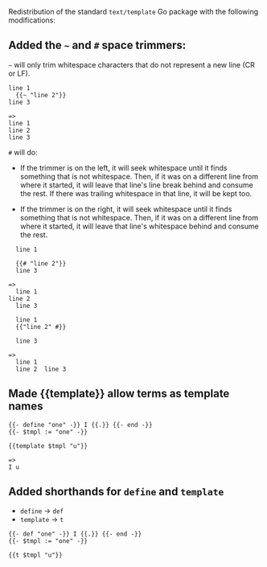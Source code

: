 Redistribution of the standard `text/template` Go package with the
following modifications:

## Added the `~` and `#` space trimmers:

`~` will only trim whitespace characters that do not represent a new
line (CR or LF).

```
line 1
  {{~ "line 2"}}
line 3

=>
line 1
line 2
line 3
```

`#` will do:

- If the trimmer is on the left, it will seek whitespace until it
finds something that is not whitespace. Then, if it was on a different
line from where it started, it will leave that line's line break
behind and consume the rest. If there was trailing whitespace in that
line, it will be kept too.

- If the trimmer is on the right, it will seek whitespace until it
finds something that is not whitespace. Then, if it was on a different
line from where it started, it will leave that line's whitespace behind
and consume the rest.

```
  line 1

  {{# "line 2"}}
  line 3

=>
  line 1
line 2
  line 3
```

```
  line 1
  {{"line 2" #}}

  line 3

=>
  line 1
  line 2  line 3
```

## Made {{template}} allow terms as template names

```
{{- define "one" -}} I {{.}} {{- end -}}
{{- $tmpl := "one" -}}

{{template $tmpl "u"}}

=>
I u
```

## Added shorthands for `define` and `template`

- `define` -> `def`
- `template` -> `t`

```
{{- def "one" -}} I {{.}} {{- end -}}
{{- $tmpl := "one" -}}

{{t $tmpl "u"}}
```
